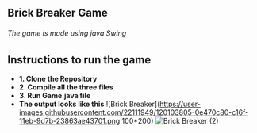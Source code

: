 ## Brick Breaker Game
###### The game is made using java Swing

## Instructions to run the game 
- **1. Clone the Repository**
- **2. Compile all the three files**
- **3. Run Game.java file**
- **The output looks like this**
![Brick Breaker](https://user-images.githubusercontent.com/22111949/120103805-0e470c80-c16f-11eb-9d7b-23863ae43701.png 100*200)
![Brick Breaker (2)](https://user-images.githubusercontent.com/22111949/120103826-1e5eec00-c16f-11eb-9a65-d8e82d55dd29.png)

